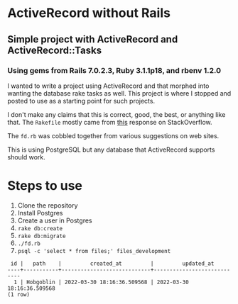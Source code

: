 # ActiveRecord without Rails
## Simple project with ActiveRecord and ActiveRecord::Tasks
### Using gems from Rails 7.0.2.3, Ruby 3.1.1p18, and rbenv 1.2.0

I wanted to write a project using ActiveRecord and that morphed into
wanting the database rake tasks as well.  This project is where I
stopped and posted to use as a starting point for such projects.

I don't make any claims that this is correct, good, the best, or
anything like that.  The `Rakefile` mostly came from
[this](https://stackoverflow.com/a/26046277/341980) response on
StackOverflow.

The `fd.rb` was cobbled together from various suggestions on web
sites.

This is using PostgreSQL but any database that ActiveRecord supports
should work.

# Steps to use
1. Clone the repository
2. Install Postgres
3. Create a user in Postgres
4. `rake db:create`
5. `rake db:migrate`
6. `./fd.rb`
7. `psql -c 'select * from files;' files_development`
```
 id |   path    |         created_at         |         updated_at         
----+-----------+----------------------------+----------------------------
  1 | Hobgoblin | 2022-03-30 18:16:36.509568 | 2022-03-30 18:16:36.509568
(1 row)

```
